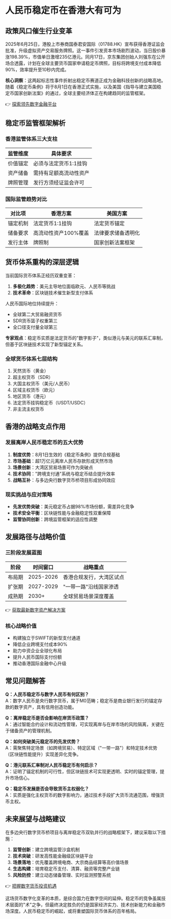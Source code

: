 # 人民币稳定币在香港大有可为

## 政策风口催生行业变革

2025年6月25日，港股上市券商国泰君安国际（01788.HK）宣布获得香港证监会批准，升级虚拟资产交易服务牌照。这一事件引发资本市场剧烈波动，当日股价暴涨198.39%，市值单日激增235亿港元。同月17日，京东集团创始人刘强东在公开场合透露，计划在全球主要货币国家申请稳定币牌照，目标将跨境支付成本降低90%，效率提升至10秒内完成。

**核心洞察**：这两起标志性事件折射出稳定币赛道正成为金融科技创新的战略高地。随着《稳定币条例》将于8月1日在香港正式实施，以及美国《指导与建立美国稳定币国家创新法案》的通过，全球主要经济体正在构建趋同的监管框架。

👉 [探索领先数字金融平台](https://bit.ly/okx_welcome)

## 稳定币监管框架解析

### 香港监管体系三大支柱
| 监管维度       | 具体要求                      |
|----------------|-----------------------------|
| 价值锚定       | 必须与法定货币1:1挂钩         |
| 资产储备       | 需持有足额高流动性资产        |
| 牌照管理       | 发行方须经证监会许可          |

### 国际监管趋势对比
| 对比项         | 香港方案                     | 美国方案                     |
|----------------|----------------------------|----------------------------|
| 锚定机制       | 法定货币1:1挂钩              | 法定货币锚定                |
| 储备要求       | 高流动性资产100%覆盖         | 法律要求储备透明化          |
| 发行主体       | 牌照制                       | 国家创新法案框架            |

## 货币体系重构的深层逻辑

当前国际货币体系正经历双重变革：
1. **多极化趋势**：美元主导地位面临欧元、人民币等挑战
2. **技术革命**：区块链技术催生新型支付体系

人民币国际地位持续提升：
- 全球第二大贸易融资货币
- SDR货币篮子权重第三
- 全口径支付量全球第三

**专家观点**：稳定币实质是法定货币的"数字影子"，类似港元与美元的联系汇率制，但基于区块链技术实现了新型锚定关系。

### 全球货币体系七层结构
1. 天然货币（黄金）
2. 超主权货币（SDR）
3. 大国主权货币（美元/人民币）
4. 区域主权货币（欧元）
5. 地区货币（港元）
6. 法定货币挂钩稳定币（USDT/USDC）
7. 非主流主权货币

## 香港的战略支点作用

### 发展离岸人民币稳定币的五大优势
1. **制度优势**：8月1日生效的《稳定币条例》提供合规基础
2. **市场基础**：超1万亿元离岸人民币存款形成天然市场
3. **场景创新**：大湾区贸易场景可作为突破点
4. **技术协同**："跨境支付通"系统与稳定币结合提升效率
5. **战略互补**：与多边央行数字货币桥项目形成协同效应

### 现实挑战与应对策略
- **先发优势突破**：美元稳定币占据98%市场份额，需差异化竞争
- **技术安全平衡**：区块链性能与金融稳定性双重保障
- **监管协同创新**：跨境监管框架的适应性调整

## 发展路径与战略价值

### 三阶段发展蓝图
| 阶段   | 时间窗口 | 战略重点                  |
|--------|----------|-------------------------|
| 布局期 | 2025-2026| 香港合规发行，大湾区试点   |
| 扩张期 | 2027-2029| "一带一路"沿线国家渗透    |
| 成熟期 | 2030+    | 全球贸易场景深度覆盖      |

👉 [获取最新数字资产解决方案](https://bit.ly/okx_welcome)

### 核心战略价值
- 构建独立于SWIFT的新型支付通道
- 降低企业跨境支付成本90%
- 助力中资企业全球化布局
- 提升人民币国际支付份额
- 推动香港国际金融中心升级

## 常见问题解答

**Q：人民币稳定币与数字人民币有何区别？**  
A：数字人民币是央行数字货币，属于M0范畴；稳定币是商业银行发行的锚定存款的数字资产，具有信用创造功能。

**Q：离岸稳定币是否会影响在岸货币政策？**  
A：通过智能合约设计和流动性管理，可实现离岸与在岸市场的风险隔离，关键在于储备资产的管理机制。

**Q：如何突破美元稳定币的先发优势？**  
A：需聚焦特定场景（如跨境贸易）、特定区域（"一带一路"）和特定技术优势（区块链性能提升）实现差异化竞争。

**Q：港元联系汇率制对人民币稳定币有何启示？**  
A：证明了锚定机制的可行性，但区块链技术可实现更透明、实时的锚定管理，提升市场信心。

**Q：稳定币发展是否会导致货币主权弱化？**  
A：实质是强化主权货币的数字影响力，通过技术手段扩大货币流通范围，增强货币主权。

## 未来展望与战略建议

在多边央行数字货币桥项目与离岸稳定币双轨并行的战略框架下，建议采取以下措施：
1. **监管创新**：建立跨境监管沙盒机制
2. **技术突破**：研发高性能金融级区块链平台
3. **场景落地**：优先覆盖跨境电商、大宗商品结算等高价值场景
4. **生态构建**：培育稳定币支付、清算、融资等完整产业链
5. **风险防控**：建立动态储备管理、实时监测预警系统

👉 [把握数字货币投资机遇](https://bit.ly/okx_welcome)

这场货币数字化变革的本质，是综合国力在数字空间的延伸。稳定币的竞争虽属技术层面的"术"之争，但最终决定胜负的仍是国家经济实力、技术创新能力和金融市场深度。人民币稳定币的崛起，或将重塑国际货币体系的百年格局。